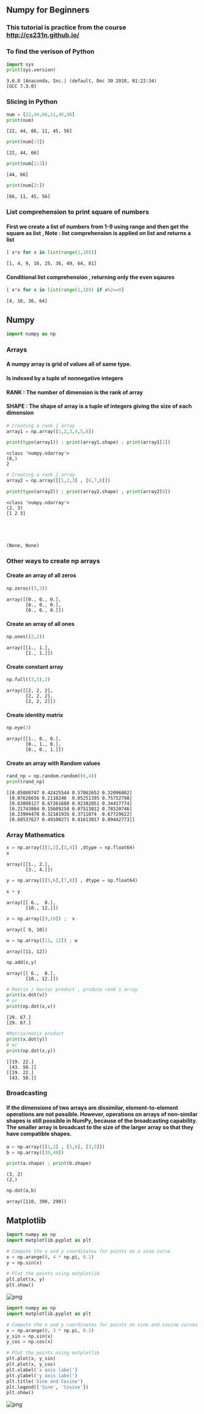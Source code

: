 ## Numpy for Beginners

### This tutorial is practice from the course http://cs231n.github.io/

###  To find the verison of Python


```python
import sys
print(sys.version)
```

    3.6.8 |Anaconda, Inc.| (default, Dec 30 2018, 01:22:34) 
    [GCC 7.3.0]


###  Slicing in Python


```python
num = [22,44,66,11,45,56]
print(num)
```

    [22, 44, 66, 11, 45, 56]



```python
print(num[:3])
```

    [22, 44, 66]



```python
print(num[1:3])
```

    [44, 66]



```python
print(num[2:])
```

    [66, 11, 45, 56]


### List comprehension to print square of numbers

####  First we create a list of numbers from 1-9 using range and then get the square as list , Note : list comprehension is applied on list and returns a list 


```python
[ x*x for x in list(range(1,10))]
```




    [1, 4, 9, 16, 25, 36, 49, 64, 81]



####  Conditional list comprehension , returning only the even sqaures


```python
[ x*x for x in list(range(1,10)) if x%2==0]
```




    [4, 16, 36, 64]



## Numpy


```python
import numpy as np
```

### Arrays

#### A numpy array  is grid of values all of same type.
#### Is indexed by a tuple of nonnegative integers
#### RANK : The number of dimension is the rank of array
#### SHAPE : The shape of array is a tuple of integers giving the size of each dimension


```python
# Creating a rank 1 array
array1 = np.array([1,2,3,4,5,6])
```


```python
print(type(array1)) ; print(array1.shape) ; print(array1[1])
```

    <class 'numpy.ndarray'>
    (6,)
    2



```python
# Creating a rank 2 array 
array2 = np.array([[1,2,3] , [6,7,8]])
```


```python
print(type(array2)) ; print(array2.shape) , print(array2[0])
```

    <class 'numpy.ndarray'>
    (2, 3)
    [1 2 3]





    (None, None)



### Other ways to create np arrays

####  Create an array of all zeros


```python
np.zeros((3,3))
```




    array([[0., 0., 0.],
           [0., 0., 0.],
           [0., 0., 0.]])



#### Create an array of all ones


```python
np.ones((2,2))
```




    array([[1., 1.],
           [1., 1.]])



#### Create constant array


```python
np.full((3,3),2)
```




    array([[2, 2, 2],
           [2, 2, 2],
           [2, 2, 2]])



#### Create identity matrix


```python
np.eye(3)
```




    array([[1., 0., 0.],
           [0., 1., 0.],
           [0., 0., 1.]])



####  Create an array with Random values


```python
rand_np = np.random.random((6,4))
print(rand_np)
```

    [[0.05080747 0.42425544 0.57862652 0.32096002]
     [0.07626656 0.2110246  0.05251395 0.75752798]
     [0.63088127 0.67261688 0.92382051 0.34417774]
     [0.21743804 0.15609258 0.07513012 0.78520746]
     [0.23994478 0.32181935 0.3711074  0.67729622]
     [0.68537627 0.49100271 0.81613017 0.89442773]]


### Array Mathematics


```python
x = np.array([[1,2],[3,4]] ,dtype = np.float64)
x
```




    array([[1., 2.],
           [3., 4.]])




```python
y = np.array([[5,6],[7,8]] , dtype = np.float64)
```


```python
x + y
```




    array([[ 6.,  8.],
           [10., 12.]])




```python
v = np.array([9,10]) ;  v
```




    array([ 9, 10])




```python
w = np.array([11, 12]) ; w
```




    array([11, 12])




```python
np.add(x,y)
```




    array([[ 6.,  8.],
           [10., 12.]])




```python
# Matrix / Vector product , produce rank 1 array
print(x.dot(v))
# or
print(np.dot(x,v))
```

    [29. 67.]
    [29. 67.]



```python
#Matrix/matix product 
print(x.dot(y))
# or
print(np.dot(x,y))
```

    [[19. 22.]
     [43. 50.]]
    [[19. 22.]
     [43. 50.]]


### Broadcasting


#### If the dimensions of two arrays are dissimilar, element-to-element operations are not possible. However, operations on arrays of non-similar shapes is still possible in NumPy, because of the broadcasting capability. The smaller array is broadcast to the size of the larger array so that they have compatible shapes.


```python
a = np.array([[1,2] , [5,6], [3,5]]) 
b = np.array([30,40]) 
```


```python
print(a.shape) ; print(b.shape)
```

    (3, 2)
    (2,)



```python
np.dot(a,b) 
```




    array([110, 390, 290])



## Matplotlib


```python
import numpy as np
import matplotlib.pyplot as plt

# Compute the x and y coordinates for points on a sine curve
x = np.arange(0, 4 * np.pi, 0.1)
y = np.sin(x)

# Plot the points using matplotlib
plt.plot(x, y)
plt.show()  
```


![png](https://github.com/vipulrai91/vipulrai91.github.io/blob/master/images/numpy/output_48_0.png)



```python
import numpy as np
import matplotlib.pyplot as plt

# Compute the x and y coordinates for points on sine and cosine curves
x = np.arange(0, 3 * np.pi, 0.1)
y_sin = np.sin(x)
y_cos = np.cos(x)

# Plot the points using matplotlib
plt.plot(x, y_sin)
plt.plot(x, y_cos)
plt.xlabel('x axis label')
plt.ylabel('y axis label')
plt.title('Sine and Cosine')
plt.legend(['Sine', 'Cosine'])
plt.show()

```


![png](https://github.com/vipulrai91/vipulrai91.github.io/blob/master/images/numpy/output_49_0.png)



```python

```
